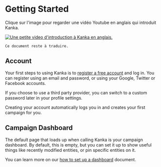 # Getting Started

Clique sur l'image pour regarder une vidéo Youtube en anglais qui introduit Kanka.

[![Une petite video d'introduction à Kanka en anglais.](https://img.youtube.com/vi/z4W5m9hmfUQ/0.jpg)](https://youtu.be/z4W5m9hmfUQ)


```{admonition} A faire
Ce document reste à traduire.
```

## Account

Your first steps to using Kanka is to [register a free account](https://kanka.io/en-US/register) and log in. You can register using an email and password, or using your Google, Twitter or Facebook accounts. 

If you choose to use a third party provider, you can switch to a custom password later in your profile settings.

Creating your account automatically logs you in and creates your first campaign for you.

## Campaign Dashboard

The default page that loads up when calling Kanka is your campaign dashboard. By default, this is empty, but you can set it up to show useful things like recently modified entities, or pin specific entities on it.

You can learn more on our [how to set up a dashboard](/guides/dashboard) document.
